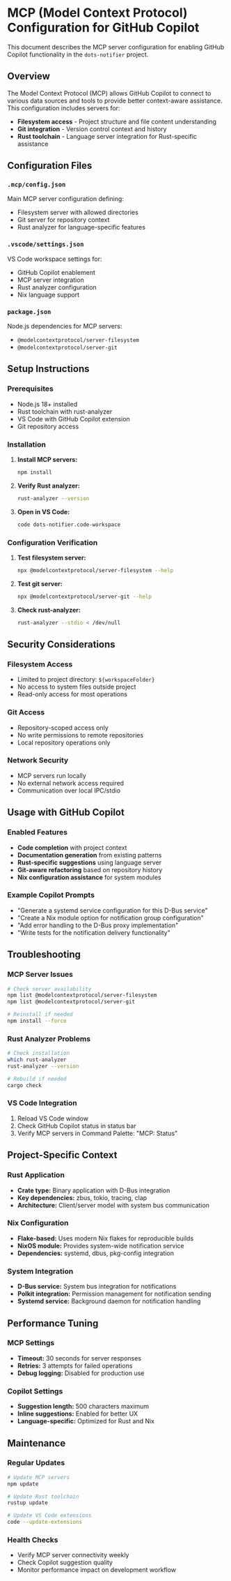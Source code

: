 # MCP (Model Context Protocol) Configuration for GitHub Copilot

This document describes the MCP server configuration for enabling GitHub Copilot functionality in the `dots-notifier` project.

## Overview

The Model Context Protocol (MCP) allows GitHub Copilot to connect to various data sources and tools to provide better context-aware assistance. This configuration includes servers for:

- **Filesystem access** - Project structure and file content understanding
- **Git integration** - Version control context and history
- **Rust toolchain** - Language server integration for Rust-specific assistance

## Configuration Files

### `.mcp/config.json`
Main MCP server configuration defining:
- Filesystem server with allowed directories
- Git server for repository context
- Rust analyzer for language-specific features

### `.vscode/settings.json`
VS Code workspace settings for:
- GitHub Copilot enablement
- MCP server integration
- Rust analyzer configuration
- Nix language support

### `package.json`
Node.js dependencies for MCP servers:
- `@modelcontextprotocol/server-filesystem`
- `@modelcontextprotocol/server-git`

## Setup Instructions

### Prerequisites
- Node.js 18+ installed
- Rust toolchain with rust-analyzer
- VS Code with GitHub Copilot extension
- Git repository access

### Installation

1. **Install MCP servers:**
   ```bash
   npm install
   ```

2. **Verify Rust analyzer:**
   ```bash
   rust-analyzer --version
   ```

3. **Open in VS Code:**
   ```bash
   code dots-notifier.code-workspace
   ```

### Configuration Verification

1. **Test filesystem server:**
   ```bash
   npx @modelcontextprotocol/server-filesystem --help
   ```

2. **Test git server:**
   ```bash
   npx @modelcontextprotocol/server-git --help
   ```

3. **Check rust-analyzer:**
   ```bash
   rust-analyzer --stdio < /dev/null
   ```

## Security Considerations

### Filesystem Access
- Limited to project directory: `${workspaceFolder}`
- No access to system files outside project
- Read-only access for most operations

### Git Access
- Repository-scoped access only
- No write permissions to remote repositories
- Local repository operations only

### Network Security
- MCP servers run locally
- No external network access required
- Communication over local IPC/stdio

## Usage with GitHub Copilot

### Enabled Features
- **Code completion** with project context
- **Documentation generation** from existing patterns
- **Rust-specific suggestions** using language server
- **Git-aware refactoring** based on repository history
- **Nix configuration assistance** for system modules

### Example Copilot Prompts
- "Generate a systemd service configuration for this D-Bus service"
- "Create a Nix module option for notification group configuration"
- "Add error handling to the D-Bus proxy implementation"
- "Write tests for the notification delivery functionality"

## Troubleshooting

### MCP Server Issues
```bash
# Check server availability
npm list @modelcontextprotocol/server-filesystem
npm list @modelcontextprotocol/server-git

# Reinstall if needed
npm install --force
```

### Rust Analyzer Problems
```bash
# Check installation
which rust-analyzer
rust-analyzer --version

# Rebuild if needed
cargo check
```

### VS Code Integration
1. Reload VS Code window
2. Check GitHub Copilot status in status bar
3. Verify MCP servers in Command Palette: "MCP: Status"

## Project-Specific Context

### Rust Application
- **Crate type:** Binary application with D-Bus integration
- **Key dependencies:** zbus, tokio, tracing, clap
- **Architecture:** Client/server model with system bus communication

### Nix Configuration
- **Flake-based:** Uses modern Nix flakes for reproducible builds
- **NixOS module:** Provides system-wide notification service
- **Dependencies:** systemd, dbus, pkg-config integration

### System Integration
- **D-Bus service:** System bus integration for notifications
- **Polkit integration:** Permission management for notification sending
- **Systemd service:** Background daemon for notification handling

## Performance Tuning

### MCP Settings
- **Timeout:** 30 seconds for server responses
- **Retries:** 3 attempts for failed operations
- **Debug logging:** Disabled for production use

### Copilot Settings
- **Suggestion length:** 500 characters maximum
- **Inline suggestions:** Enabled for better UX
- **Language-specific:** Optimized for Rust and Nix

## Maintenance

### Regular Updates
```bash
# Update MCP servers
npm update

# Update Rust toolchain
rustup update

# Update VS Code extensions
code --update-extensions
```

### Health Checks
- Verify MCP server connectivity weekly
- Check Copilot suggestion quality
- Monitor performance impact on development workflow
